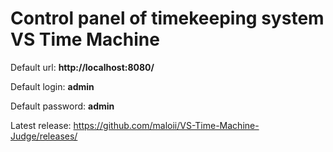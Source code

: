 # Control panel of timekeeping system VS Time Machine

Default url: **http://localhost:8080/**

Default login: **admin**

Default password: **admin**


Latest release: https://github.com/maloii/VS-Time-Machine-Judge/releases/